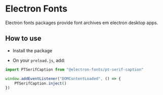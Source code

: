 # Electron Fonts

Electron fonts packages provide font archives em electron desktop apps.

## How to use

* Install the package

* On your `preload.js`, add:

```ts
import PTSerifCaption from "@electron-fonts/pt-serif-caption"

window.addEventListener("DOMContentLoaded", () => {
    PTSerifCaption.inject()
})
```